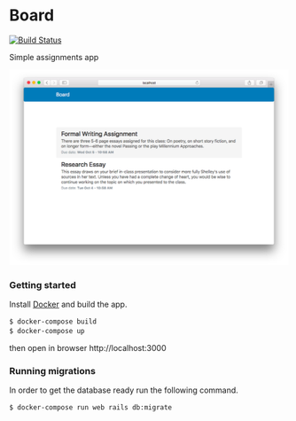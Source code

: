 # Board
[![Build Status](https://travis-ci.org/PabloVallejo/board.svg?branch=master)](https://travis-ci.org/PabloVallejo/board)

Simple assignments app

![Board](https://raw.githubusercontent.com/PabloVallejo/board/master/screenshot.png)

### Getting started

Install [Docker](https://www.docker.com/) and build the app.

```bash
$ docker-compose build
$ docker-compose up
```

then open in browser http://localhost:3000

### Running migrations

In order to get the database ready run the following command.

```bash
$ docker-compose run web rails db:migrate
```
